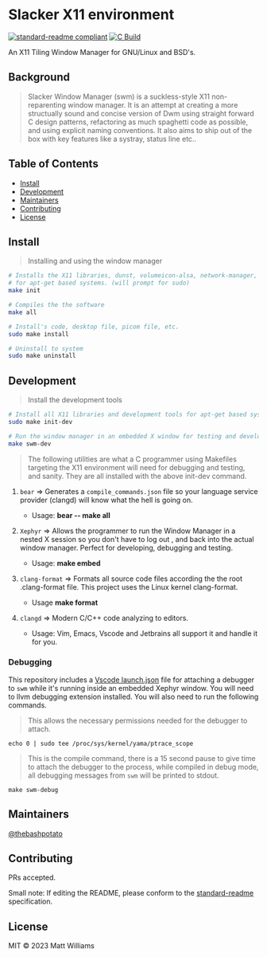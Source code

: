 # Slacker X11 environment

[![standard-readme compliant](https://img.shields.io/badge/standard--readme-OK-green.svg?style=flat-square)](https://github.com/RichardLitt/standard-readme)
[![C Build](https://github.com/thebashpotato/slacker/actions/workflows/c-cpp.yml/badge.svg)](https://github.com/thebashpotato/slacker/actions/workflows/c-cpp.yml)

An X11 Tiling Window Manager for GNU/Linux and BSD's.

## Background

> Slacker Window Manager (swm) is a suckless-style X11 non-reparenting window manager.
> It is an attempt at creating a more structually sound and concise version of Dwm
> using straight forward C design patterns, refactoring as much spaghetti code as possible,
> and using explicit naming conventions. It also aims to ship out of the box with
> key features like a systray, status line etc..

## Table of Contents

- [Install](#install)
- [Development](#development)
- [Maintainers](#maintainers)
- [Contributing](#contributing)
- [License](#license)

## Install

> Installing and using the window manager

```bash
# Installs the X11 libraries, dunst, volumeicon-alsa, network-manager, feh, picom,
# for apt-get based systems. (will prompt for sudo)
make init

# Compiles the the software
make all

# Install's code, desktop file, picom file, etc.
sudo make install

# Uninstall to system
sudo make uninstall
```

## Development

> Install the development tools

```bash
# Install all X11 libraries and development tools for apt-get based systems.
sudo make init-dev

# Run the window manager in an embedded X window for testing and development
make swm-dev

```

> The following utilities are what a C programmer using Makefiles targeting
> the X11 environment will need for debugging and testing, and sanity. They are all
> installed with the above init-dev command.

1. `bear` => Generates a `compile_commands.json` file so your
   language service provider (clangd) will know what the hell is going on.

   - Usage: **bear -- make all**

2. `Xephyr` => Allows the programmer to run the Window Manager in a nested X session
   so you don't have to log out , and back into the actual window manager. Perfect for developing, debugging and testing.

   - Usage: **make embed**

3. `clang-format` => Formats all source code files according the the root .clang-format file.
   This project uses the Linux kernel clang-format.

   - Usage **make format**

4. `clangd` => Modern C/C++ code analyzing to editors.
   - Usage: Vim, Emacs, Vscode and Jetbrains all support it and handle it for you.

### Debugging

This repository includes a [Vscode launch.json](.vscode/launch.json) file for attaching a debugger
to `swm` while it's running inside an embedded Xephyr window. You will need to llvm debugging extension installed.
You will also need to run the following commands.

> This allows the necessary permissions needed for the debugger to attach.

`echo 0 | sudo tee /proc/sys/kernel/yama/ptrace_scope`

> This is the compile command, there is a 15 second pause to give time to attach the debugger to the process,
> while compiled in debug mode, all debugging messages from `swm` will be printed to stdout.

`make swm-debug`

## Maintainers

[@thebashpotato](https://github.com/thebashpotato)

## Contributing

PRs accepted.

Small note: If editing the README, please conform to the [standard-readme](https://github.com/RichardLitt/standard-readme) specification.

## License

MIT © 2023 Matt Williams
